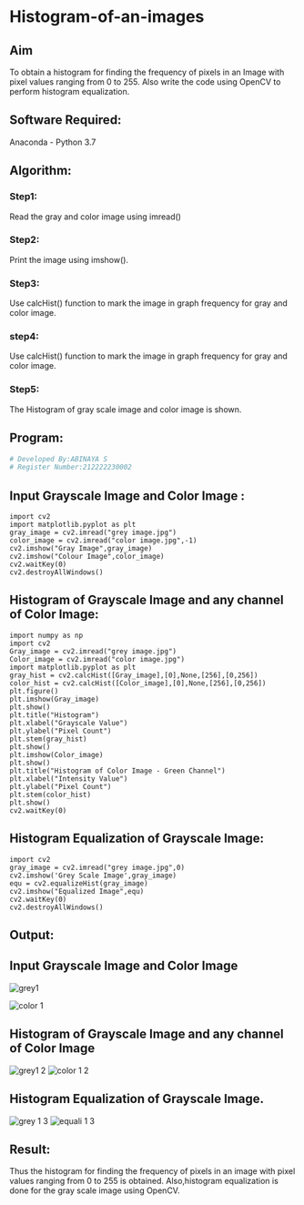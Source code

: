 # Histogram-of-an-images
## Aim
To obtain a histogram for finding the frequency of pixels in an Image with pixel values ranging from 0 to 255. Also write the code using OpenCV to perform histogram equalization.

## Software Required:
Anaconda - Python 3.7

## Algorithm:
### Step1:
Read the gray and color image using imread()

### Step2:
Print the image using imshow().



### Step3:
Use calcHist() function to mark the image in graph frequency for gray and color image.

### step4:
Use calcHist() function to mark the image in graph frequency for gray and color image.

### Step5:
The Histogram of gray scale image and color image is shown.


## Program:
```python
# Developed By:ABINAYA S
# Register Number:212222230002
```
## Input Grayscale Image and Color Image :
```
import cv2
import matplotlib.pyplot as plt
gray_image = cv2.imread("grey image.jpg")
color_image = cv2.imread("color image.jpg",-1)
cv2.imshow("Gray Image",gray_image)
cv2.imshow("Colour Image",color_image)
cv2.waitKey(0)
cv2.destroyAllWindows()
```
## Histogram of Grayscale Image and any channel of Color Image:
```
import numpy as np
import cv2
Gray_image = cv2.imread("grey image.jpg")
Color_image = cv2.imread("color image.jpg")
import matplotlib.pyplot as plt
gray_hist = cv2.calcHist([Gray_image],[0],None,[256],[0,256])
color_hist = cv2.calcHist([Color_image],[0],None,[256],[0,256])
plt.figure()
plt.imshow(Gray_image)
plt.show()
plt.title("Histogram")
plt.xlabel("Grayscale Value")
plt.ylabel("Pixel Count")
plt.stem(gray_hist)
plt.show()
plt.imshow(Color_image)
plt.show()
plt.title("Histogram of Color Image - Green Channel")
plt.xlabel("Intensity Value")
plt.ylabel("Pixel Count")
plt.stem(color_hist)
plt.show()
cv2.waitKey(0)
```
## Histogram Equalization of Grayscale Image:
```
import cv2
gray_image = cv2.imread("grey image.jpg",0)
cv2.imshow('Grey Scale Image',gray_image)
equ = cv2.equalizeHist(gray_image)
cv2.imshow("Equalized Image",equ)
cv2.waitKey(0)
cv2.destroyAllWindows()
```
## Output:
## Input Grayscale Image and Color Image
![grey1](https://github.com/abinayasangeetha/Histogram-of-an-images/assets/119393675/09b729df-2bdb-4432-81d6-1d5b8452b029)

![color 1](https://github.com/abinayasangeetha/Histogram-of-an-images/assets/119393675/2c4740b9-e173-4f30-bbfe-a7a6d52c2f2d)


## Histogram of Grayscale Image and any channel of Color Image
![grey1 2](https://github.com/abinayasangeetha/Histogram-of-an-images/assets/119393675/674d54e5-c151-4a34-8bce-f34a8e1e88b9)
![color 1 2](https://github.com/abinayasangeetha/Histogram-of-an-images/assets/119393675/bcd899d6-7278-469c-8140-8b38cb008cfe)

## Histogram Equalization of Grayscale Image.
![grey 1 3](https://github.com/abinayasangeetha/Histogram-of-an-images/assets/119393675/555fce14-db57-4128-b06e-b9fb4172e3fe)
![equali 1 3](https://github.com/abinayasangeetha/Histogram-of-an-images/assets/119393675/7267ff7b-b679-46c0-827b-167f07ec0c3e)



## Result: 
Thus the histogram for finding the frequency of pixels in an image with pixel values ranging from 0 to 255 is obtained. Also,histogram equalization is done for the gray scale image using OpenCV.

